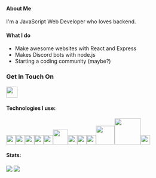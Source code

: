 #### About Me
I'm a JavaScript Web Developer who loves backend.

#### What I do
- Make awesome websites with React and Express
- Makes Discord bots with node.js
- Starting a coding community (maybe?)

### Get In Touch On
[<img src="https://discord.com/assets/94db9c3c1eba8a38a1fcf4f223294185.png" width="30px">](https://discord.gg/MnKfuaF)

#### Technologies I use:
<img src="https://upload.wikimedia.org/wikipedia/commons/thumb/9/99/Unofficial_JavaScript_logo_2.svg/768px-Unofficial_JavaScript_logo_2.svg.png" width="25px"><img src="https://upload.wikimedia.org/wikipedia/commons/thumb/c/c3/Python-logo-notext.svg/600px-Python-logo-notext.svg.png" width="25px"><img src="https://www.pngfind.com/pngs/m/452-4521456_scss-logo-hd-png-download.png" width="25px"><img src="https://upload.wikimedia.org/wikipedia/commons/thumb/4/47/React.svg/1200px-React.svg.png" width="25px"><img src="https://encrypted-tbn0.gstatic.com/images?q=tbn%3AANd9GcRZxKKgxGHZ2z-F5BibyppZKwo6atnkWu5IJzGpxO5JD3tGpg4ti15LLIndcSr-r2WvP1xmon1oTg6ZpgC6Uui4YcaHAcs-qe8xJHIo&usqp=CAU&ec=45707745" width="25px"><img src="https://upload.wikimedia.org/wikipedia/commons/thumb/d/d9/Node.js_logo.svg/320px-Node.js_logo.svg.png" width="40px"><img src="https://upload.wikimedia.org/wikipedia/commons/thumb/3/35/Tux.svg/1200px-Tux.svg.png" width="25px"><img src="https://upload.wikimedia.org/wikipedia/commons/2/29/Postgresql_elephant.svg" width="25px"><img src="https://git-scm.com/images/logos/logomark-orange@2x.png" width="25px"><img src="https://www.djangoproject.com/m/img/logos/django-logo-negative.png" width="50px"><img src="https://expressjs.com/images/express-facebook-share.png" width="70px"><img src="https://discord.js.org/static/logo-square.png" width="25px">

#### Stats: 
<img align="center" src="https://github-readme-stats.vercel.app/api/?username=callbacc&theme=dark" /> 
<img align="center" src="https://github-readme-stats.vercel.app/api/top-langs/?username=callbacc&theme=dark" />
